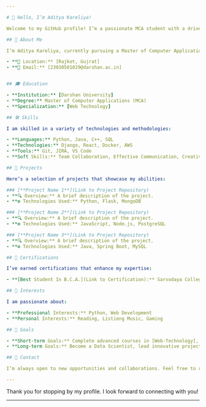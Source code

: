 ```yaml
---

# 👋 Hello, I’m Aditya Kareliya!

Welcome to my GitHub profile! I’m a passionate MCA student with a drive for technology and a knack for innovation. Here, you'll find a glimpse into my journey, from coding adventures to professional aspirations.

## 🚀 About Me

I’m Aditya Kareliya, currently pursuing a Master of Computer Applications (MCA) with a specialization in [Web Technology]. I thrive on tackling complex problems and turning them into elegant solutions.

- **📍 Location:** [Rajkot, Gujrat]
- **📧 Email:** [23030501029@darshan.ac.in]


## 🎓 Education

- **Institution:** [Darshan University]
- **Degree:** Master of Computer Applications (MCA)
- **Specialization:** [Web Technology]

## 🛠 Skills

I am skilled in a variety of technologies and methodologies:

- **Languages:** Python, Java, C++, SQL
- **Technologies:** Django, React, Docker, AWS
- **Tools:** Git, JIRA, VS Code
- **Soft Skills:** Team Collaboration, Effective Communication, Creative Problem Solving

## 💼 Projects

Here’s a selection of projects that showcase my abilities:

### [**Project Name 1**](Link to Project Repository)
- **🔍 Overview:** A brief description of the project.
- **⚙️ Technologies Used:** Python, Flask, MongoDB

### [**Project Name 2**](Link to Project Repository)
- **🔍 Overview:** A brief description of the project.
- **⚙️ Technologies Used:** JavaScript, Node.js, PostgreSQL

### [**Project Name 3**](Link to Project Repository)
- **🔍 Overview:** A brief description of the project.
- **⚙️ Technologies Used:** Java, Spring Boot, MySQL

## 🏅 Certifications

I’ve earned certifications that enhance my expertise:

- **[Best Student In B.C.A.](Link to Certification):** Sarvodaya College of Computer Science

## 🌟 Interests

I am passionate about:

- **Professional Interests:** Python, Web Development
- **Personal Interests:** Reading, Listieng Music, Gaming

## 🎯 Goals

- **Short-term Goals:** Complete advanced courses in [Web-Technology], secure an internship
- **Long-term Goals:** Become a Data Scientist, lead innovative projects in tech

## 🤝 Contact

I’m always open to new opportunities and collaborations. Feel free to reach out via [23030501029@darshan.ac.in] or connect with me on [LinkedIn/GitHub]. Let’s build something amazing together!

---
```


Thank you for stopping by my profile. I look forward to connecting with you!

---
